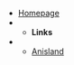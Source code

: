* [Homepage]()
* * **Links**
* - [<i class="fa-brands fa-github"></i> Anisland](https://github.com/6bir/Anisland)